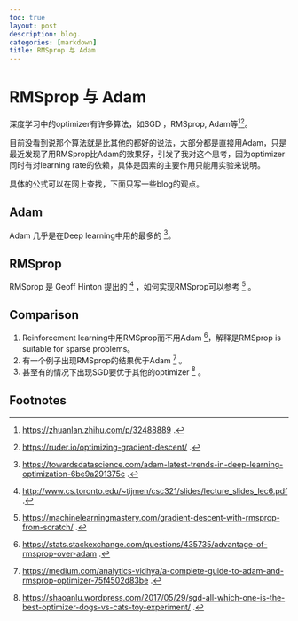 ```yaml
---
toc: true
layout: post
description: blog.
categories: [markdown]
title: RMSprop 与 Adam
---
```

# RMSprop 与 Adam
深度学习中的optimizer有许多算法，如SGD ，RMSprop, Adam等[^1][^5]。

目前没看到说那个算法就是比其他的都好的说法，大部分都是直接用Adam，只是最近发现了用RMSprop比Adam的效果好，引发了我对这个思考，因为optimizer同时有对learning rate的依赖，具体是因素的主要作用只能用实验来说明。

具体的公式可以在网上查找，下面只写一些blog的观点。

##  Adam

Adam 几乎是在Deep learning中用的最多的 [^8]。



## RMSprop
RMSprop 是 Geoff Hinton 提出的 [^3] ，如何实现RMSprop可以参考  [^4] 。



## Comparison

1. Reinforcement learning中用RMSprop而不用Adam [^2]，解释是RMSprop is suitable for sparse problems。
1. 有一个例子出现RMSprop的结果优于Adam [^7] 。
1. 甚至有的情况下出现SGD要优于其他的optimizer [^6] 。






## Footnotes
[^1]: https://zhuanlan.zhihu.com/p/32488889 .
[^2]:https://stats.stackexchange.com/questions/435735/advantage-of-rmsprop-over-adam .
[^3]: http://www.cs.toronto.edu/~tijmen/csc321/slides/lecture_slides_lec6.pdf .
[^4]: https://machinelearningmastery.com/gradient-descent-with-rmsprop-from-scratch/ .
[^5]: https://ruder.io/optimizing-gradient-descent/ .
[^6]: https://shaoanlu.wordpress.com/2017/05/29/sgd-all-which-one-is-the-best-optimizer-dogs-vs-cats-toy-experiment/ .
[^7]: https://medium.com/analytics-vidhya/a-complete-guide-to-adam-and-rmsprop-optimizer-75f4502d83be . 
[^8]: https://towardsdatascience.com/adam-latest-trends-in-deep-learning-optimization-6be9a291375c .

